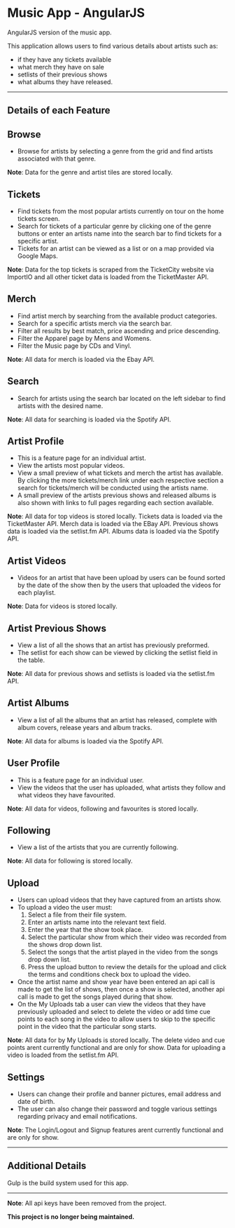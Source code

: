 Music App - AngularJS
===================

AngularJS version of the music app.

This application allows users to find various details about artists such as:

 - if they have any tickets available
 - what merch they have on sale
 - setlists of their previous shows
 - what albums they have released.

----------

Details of each Feature
---
Browse
-
- Browse for artists by selecting a genre from the grid and find artists associated with that genre.

**Note**: Data for the genre and artist tiles are stored locally.

Tickets
-
- Find tickets from the most popular artists currently on tour on the home tickets screen.
- Search for tickets of a particular genre by clicking one of the genre buttons or enter an artists name into the search bar to find tickets for a specific artist.
- Tickets for an artist can be viewed as a list or on a map provided via Google Maps.

**Note**: Data for the top tickets is scraped from the TicketCity website via ImportIO and all other ticket data is loaded from the TicketMaster API.

Merch
-
- Find artist merch by searching from the available product categories.
- Search for a specific artists merch via the search bar.
- Filter all results by best match, price ascending and price descending.
- Filter the Apparel page by Mens and Womens.
- Filter the Music page by CDs and Vinyl.

**Note**: All data for merch is loaded via the Ebay API.

Search
-
- Search for artists using the search bar located on the left sidebar to find artists with the desired name.

**Note**: All data for searching is loaded via the Spotify API.

Artist Profile
-
- This is a feature page for an individual artist.
- View the artists most popular videos.
- View a small preview of what tickets and merch the artist has available. By clicking the more tickets/merch link under each respective section a search for tickets/merch will be conducted using the artists name.
- A small preview of the artists previous shows and released albums is also shown with links to full pages regarding each section available.

**Note**: All data for top videos is stored locally. Tickets data is loaded via the TicketMaster API. Merch data is loaded via the EBay API. Previous shows data is loaded via the setlist.fm API. Albums data is loaded via the Spotify API.

Artist Videos
-
- Videos for an artist that have been upload by users can be found sorted by the date of the show then by the users that uploaded the videos for each playlist.

**Note**: Data for videos is stored locally.

Artist Previous Shows
-
- View a list of all the shows that an artist has previously preformed.
- The setlist for each show can be viewed by clicking the setlist field in the table.

**Note**: All data for previous shows and setlists is loaded via the setlist.fm API.

Artist Albums
-
- View a list of all the albums that an artist has released, complete with album covers, release years and album tracks.

**Note**: All data for albums is loaded via the Spotify API.

User Profile
-
- This is a feature page for an individual user.
- View the videos that the user has uploaded, what artists they follow and what videos they have favourited.

**Note**: All data for videos, following and favourites is stored locally.

Following
-
- View a list of the artists that you are currently following.

**Note**: All data for following is stored locally.

Upload
-
- Users can upload videos that they have captured from an artists show.
- To upload a video the user must:
  1. Select a file from their file system.
  2. Enter an artists name into the relevant text field.
  3. Enter the year that the show took place.
  4. Select the particular show from which their video was recorded from the shows drop down list.
  5. Select the songs that the artist played in the video from the songs drop down list.
  6. Press the upload button to review the details for the upload and click the terms and conditions check box to upload the video.
- Once the artist name and show year have been entered an api call is made to get the list of shows, then once a show is selected, another api call is made to get the songs played during that show.
- On the My Uploads tab a user can view the videos that they have previously uploaded and select to delete the video or add time cue points to each song in the video to allow users to skip to the specific point in the video that the particular song starts.

**Note**: All data for by My Uploads is stored locally. The delete video and cue points arent currently functional and are only for show. Data for uploading a video is loaded from the setlist.fm API.

Settings
-
- Users can change their profile and banner pictures, email address and date of birth.
- The user can also change their password and toggle various settings regarding privacy and email notifications.


**Note**: The Login/Logout and Signup features arent currently functional and are only for show.

---

Additional Details
-
Gulp is the build system used for this app.

---

**Note**: All api keys have been removed from the project.

**This project is no longer being maintained.**

